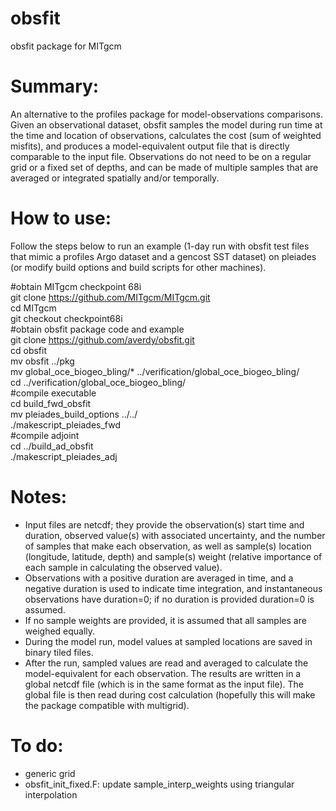 # obsfit
obsfit package for MITgcm 


# Summary:
An alternative to the profiles package for model-observations comparisons. Given an observational dataset, obsfit samples the model during run time at the time and location of observations, calculates the cost (sum of weighted misfits), and produces a model-equivalent output file that is directly comparable to the input file. Observations do not need to be on a regular grid or a fixed set of depths, and can be made of multiple samples that are averaged or integrated spatially and/or temporally.


# How to use:

Follow the steps below to run an example (1-day run with obsfit test files that mimic a profiles Argo dataset and a gencost SST dataset)
on pleiades (or modify build options and build scripts for other machines).

#obtain MITgcm checkpoint 68i  <br />
git clone https://github.com/MITgcm/MITgcm.git <br />
cd MITgcm <br />
git checkout checkpoint68i <br />
#obtain obsfit package code and example <br />
git clone https://github.com/averdy/obsfit.git <br />
cd obsfit <br />
mv obsfit ../pkg <br />
mv global_oce_biogeo_bling/* ../verification/global_oce_biogeo_bling/ <br />
cd ../verification/global_oce_biogeo_bling/ <br />
#compile executable <br />
cd build_fwd_obsfit <br />
mv pleiades_build_options ../../ <br />
./makescript_pleiades_fwd <br />
#compile adjoint <br />
cd ../build_ad_obsfit <br />
./makescript_pleiades_adj



# Notes:
- Input files are netcdf; they provide the observation(s) start time and duration, observed value(s) with associated uncertainty, and the number of samples that make each observation, as well as sample(s) location (longitude, latitude, depth) and sample(s) weight (relative importance of each sample in calculating the observed value). 
- Observations with a positive duration are averaged in time, and a negative duration is used to indicate time integration, and instantaneous observations have duration=0; if no duration is provided duration=0 is assumed. 
- If no sample weights are provided, it is assumed that all samples are weighed equally.  
- During the model run, model values at sampled locations are saved in binary tiled files.
- After the run, sampled values are read and averaged to calculate the model-equivalent for each observation. The results are written in a global netcdf file (which is in the same format as the input file). The global file is then read during cost calculation (hopefully this will make the package compatible with multigrid).


# To do:
- generic grid
- obsfit_init_fixed.F: update sample_interp_weights using triangular interpolation
